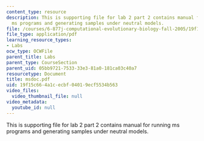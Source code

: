 ```yaml
---
content_type: resource
description: This is supporting file for lab 2 part 2 contains manual for running
  ms programs and generating samples under neutral models.
file: /courses/6-877j-computational-evolutionary-biology-fall-2005/19f15c664a1cecbf04019ecf5534b563_msdoc.pdf
file_type: application/pdf
learning_resource_types:
- Labs
ocw_type: OCWFile
parent_title: Labs
parent_type: CourseSection
parent_uid: 05bb9721-7533-33e3-81a0-181ca03c40a7
resourcetype: Document
title: msdoc.pdf
uid: 19f15c66-4a1c-ecbf-0401-9ecf5534b563
video_files:
  video_thumbnail_file: null
video_metadata:
  youtube_id: null
---
```

This is supporting file for lab 2 part 2 contains manual for running ms programs and generating samples under neutral models.

